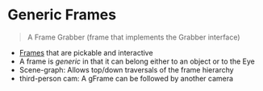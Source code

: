 # Generic Frames

> A Frame Grabber (frame that implements the Grabber interface)

* [Frames](frame.md) that are pickable and interactive
* A frame is *generic* in that it can belong either to an object or to the Eye
* Scene-graph: Allows top/down traversals of the frame hierarchy
* third-person cam: A gFrame can be followed by another camera